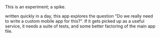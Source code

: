 This is an experiment; a spike.

written quickly in a day, this app explores the question "Do
we really need to write a custom mobile app for this?".  If it gets
picked up as a useful service, it needs a suite of tests,
and some better factoring of the main app file.
